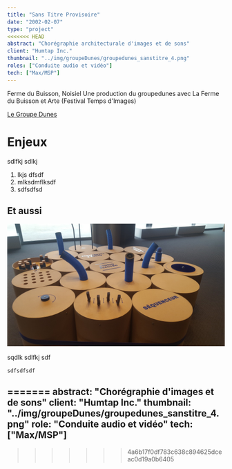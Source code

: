 ```yaml
---
title: "Sans Titre Provisoire"
date: "2002-02-07"
type: "project" 
<<<<<<< HEAD
abstract: "Chorégraphie architecturale d'images et de sons"
client: "Humtap Inc."
thumbnail: "../img/groupeDunes/groupedunes_sanstitre_4.png"
roles: ["Conduite audio et vidéo"]
tech: ["Max/MSP"]
---
```


Ferme du Buisson, Noisiel
Une production du groupedunes avec La Ferme du Buisson et Arte (Festival Temps d'Images)

[Le Groupe Dunes](http://www.groupedunes.fr)

# Enjeux 
sdlfkj sdlkj 

1. lkjs dfsdf
2. mlksdmflksdf
3. sdfsdfsd

## Et aussi

![Studio Electro](../img/philharmoniePetiteFabrique/electro.jpg)

sqdlk sdlfkj sdf

```
sdfsdfsdf
```
=======
abstract: "Chorégraphie d'images et de sons"
client: "Humtap Inc."
thumbnail: "../img/groupeDunes/groupedunes_sanstitre_4.png"
role: "Conduite audio et vidéo"
tech: ["Max/MSP"]
---

>>>>>>> 4a6b17f0df783c638c894625dceac0d19a0b6405
